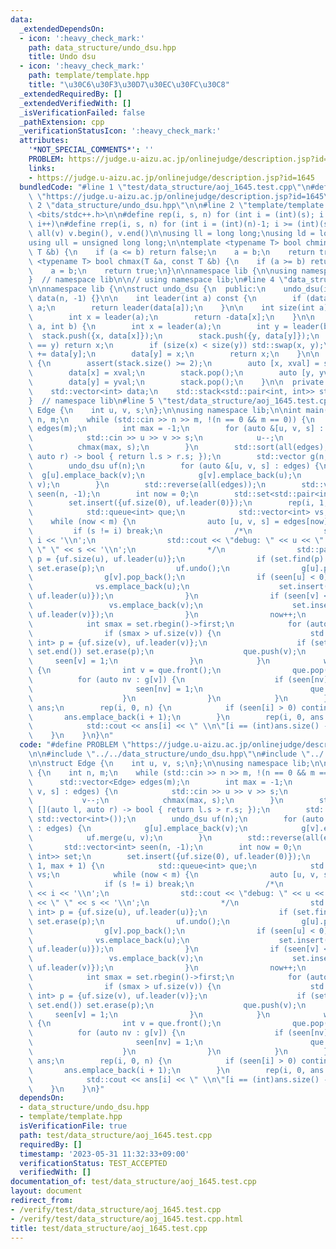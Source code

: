 ```yaml
---
data:
  _extendedDependsOn:
  - icon: ':heavy_check_mark:'
    path: data_structure/undo_dsu.hpp
    title: Undo dsu
  - icon: ':heavy_check_mark:'
    path: template/template.hpp
    title: "\u30C6\u30F3\u30D7\u30EC\u30FC\u30C8"
  _extendedRequiredBy: []
  _extendedVerifiedWith: []
  _isVerificationFailed: false
  _pathExtension: cpp
  _verificationStatusIcon: ':heavy_check_mark:'
  attributes:
    '*NOT_SPECIAL_COMMENTS*': ''
    PROBLEM: https://judge.u-aizu.ac.jp/onlinejudge/description.jsp?id=1645
    links:
    - https://judge.u-aizu.ac.jp/onlinejudge/description.jsp?id=1645
  bundledCode: "#line 1 \"test/data_structure/aoj_1645.test.cpp\"\n#define PROBLEM\
    \ \"https://judge.u-aizu.ac.jp/onlinejudge/description.jsp?id=1645\"\n\n#line\
    \ 2 \"data_structure/undo_dsu.hpp\"\n\n#line 2 \"template/template.hpp\"\n\n#include\
    \ <bits/stdc++.h>\n\n#define rep(i, s, n) for (int i = (int)(s); i < (int)(n);\
    \ i++)\n#define rrep(i, s, n) for (int i = (int)(n)-1; i >= (int)(s); i--)\n#define\
    \ all(v) v.begin(), v.end()\n\nusing ll = long long;\nusing ld = long double;\n\
    using ull = unsigned long long;\n\ntemplate <typename T> bool chmin(T &a, const\
    \ T &b) {\n    if (a <= b) return false;\n    a = b;\n    return true;\n}\ntemplate\
    \ <typename T> bool chmax(T &a, const T &b) {\n    if (a >= b) return false;\n\
    \    a = b;\n    return true;\n}\n\nnamespace lib {\n\nusing namespace std;\n\n\
    }  // namespace lib\n\n// using namespace lib;\n#line 4 \"data_structure/undo_dsu.hpp\"\
    \n\nnamespace lib {\n\nstruct undo_dsu {\n  public:\n    undo_dsu(int n) : n(n),\
    \ data(n, -1) {}\n\n    int leader(int a) const {\n        if (data[a] < 0) return\
    \ a;\n        return leader(data[a]);\n    }\n\n    int size(int a) const {\n\
    \        int x = leader(a);\n        return -data[x];\n    }\n\n    int merge(int\
    \ a, int b) {\n        int x = leader(a);\n        int y = leader(b);\n      \
    \  stack.push({x, data[x]});\n        stack.push({y, data[y]});\n        if (x\
    \ == y) return x;\n        if (size(x) < size(y)) std::swap(x, y);\n        data[x]\
    \ += data[y];\n        data[y] = x;\n        return x;\n    }\n\n    void undo()\
    \ {\n        assert(stack.size() >= 2);\n        auto [x, xval] = stack.top();\n\
    \        data[x] = xval;\n        stack.pop();\n        auto [y, yval] = stack.top();\n\
    \        data[y] = yval;\n        stack.pop();\n    }\n\n  private:\n    int n;\n\
    \    std::vector<int> data;\n    std::stack<std::pair<int, int>> stack;\n};\n\n\
    }  // namespace lib\n#line 5 \"test/data_structure/aoj_1645.test.cpp\"\n\nstruct\
    \ Edge {\n    int u, v, s;\n};\n\nusing namespace lib;\n\nint main() {\n    int\
    \ n, m;\n    while (std::cin >> n >> m, !(n == 0 && m == 0)) {\n        std::vector<Edge>\
    \ edges(m);\n        int max = -1;\n        for (auto &[u, v, s] : edges) {\n\
    \            std::cin >> u >> v >> s;\n            u--;\n            v--;\n  \
    \          chmax(max, s);\n        }\n        std::sort(all(edges), [](auto l,\
    \ auto r) -> bool { return l.s > r.s; });\n        std::vector g(n, std::vector<int>());\n\
    \        undo_dsu uf(n);\n        for (auto &[u, v, s] : edges) {\n          \
    \  g[u].emplace_back(v);\n            g[v].emplace_back(u);\n            uf.merge(u,\
    \ v);\n        }\n        std::reverse(all(edges));\n        std::vector<int>\
    \ seen(n, -1);\n        int now = 0;\n        std::set<std::pair<int, int>> set;\n\
    \        set.insert({uf.size(0), uf.leader(0)});\n        rep(i, 1, max + 1) {\n\
    \            std::queue<int> que;\n            std::vector<int> vs;\n        \
    \    while (now < m) {\n                auto [u, v, s] = edges[now];\n       \
    \         if (s != i) break;\n                /*\n                std::cout <<\
    \ i << '\\n';\n                std::cout << \"debug: \" << u << \" \" << v <<\
    \ \" \" << s << '\\n';\n                */\n                std::pair<int, int>\
    \ p = {uf.size(u), uf.leader(u)};\n                if (set.find(p) != set.end())\
    \ set.erase(p);\n                uf.undo();\n                g[u].pop_back();\n\
    \                g[v].pop_back();\n                if (seen[u] < 0) {\n      \
    \              vs.emplace_back(u);\n                    set.insert({uf.size(u),\
    \ uf.leader(u)});\n                }\n                if (seen[v] < 0) {\n   \
    \                 vs.emplace_back(v);\n                    set.insert({uf.size(v),\
    \ uf.leader(v)});\n                }\n                now++;\n            }\n\
    \            int smax = set.rbegin()->first;\n            for (auto v : vs) {\n\
    \                if (smax > uf.size(v)) {\n                    std::pair<int,\
    \ int> p = {uf.size(v), uf.leader(v)};\n                    if (set.find(p) !=\
    \ set.end()) set.erase(p);\n                    que.push(v);\n               \
    \     seen[v] = 1;\n                }\n            }\n            while (!que.empty())\
    \ {\n                int v = que.front();\n                que.pop();\n      \
    \          for (auto nv : g[v]) {\n                    if (seen[nv] < 0) {\n \
    \                       seen[nv] = 1;\n                        que.push(nv);\n\
    \                    }\n                }\n            }\n        }\n        std::vector<int>\
    \ ans;\n        rep(i, 0, n) {\n            if (seen[i] > 0) continue;\n     \
    \       ans.emplace_back(i + 1);\n        }\n        rep(i, 0, ans.size()) {\n\
    \            std::cout << ans[i] << \" \\n\"[i == (int)ans.size() - 1];\n    \
    \    }\n    }\n}\n"
  code: "#define PROBLEM \"https://judge.u-aizu.ac.jp/onlinejudge/description.jsp?id=1645\"\
    \n\n#include \"../../data_structure/undo_dsu.hpp\"\n#include \"../../template/template.hpp\"\
    \n\nstruct Edge {\n    int u, v, s;\n};\n\nusing namespace lib;\n\nint main()\
    \ {\n    int n, m;\n    while (std::cin >> n >> m, !(n == 0 && m == 0)) {\n  \
    \      std::vector<Edge> edges(m);\n        int max = -1;\n        for (auto &[u,\
    \ v, s] : edges) {\n            std::cin >> u >> v >> s;\n            u--;\n \
    \           v--;\n            chmax(max, s);\n        }\n        std::sort(all(edges),\
    \ [](auto l, auto r) -> bool { return l.s > r.s; });\n        std::vector g(n,\
    \ std::vector<int>());\n        undo_dsu uf(n);\n        for (auto &[u, v, s]\
    \ : edges) {\n            g[u].emplace_back(v);\n            g[v].emplace_back(u);\n\
    \            uf.merge(u, v);\n        }\n        std::reverse(all(edges));\n \
    \       std::vector<int> seen(n, -1);\n        int now = 0;\n        std::set<std::pair<int,\
    \ int>> set;\n        set.insert({uf.size(0), uf.leader(0)});\n        rep(i,\
    \ 1, max + 1) {\n            std::queue<int> que;\n            std::vector<int>\
    \ vs;\n            while (now < m) {\n                auto [u, v, s] = edges[now];\n\
    \                if (s != i) break;\n                /*\n                std::cout\
    \ << i << '\\n';\n                std::cout << \"debug: \" << u << \" \" << v\
    \ << \" \" << s << '\\n';\n                */\n                std::pair<int,\
    \ int> p = {uf.size(u), uf.leader(u)};\n                if (set.find(p) != set.end())\
    \ set.erase(p);\n                uf.undo();\n                g[u].pop_back();\n\
    \                g[v].pop_back();\n                if (seen[u] < 0) {\n      \
    \              vs.emplace_back(u);\n                    set.insert({uf.size(u),\
    \ uf.leader(u)});\n                }\n                if (seen[v] < 0) {\n   \
    \                 vs.emplace_back(v);\n                    set.insert({uf.size(v),\
    \ uf.leader(v)});\n                }\n                now++;\n            }\n\
    \            int smax = set.rbegin()->first;\n            for (auto v : vs) {\n\
    \                if (smax > uf.size(v)) {\n                    std::pair<int,\
    \ int> p = {uf.size(v), uf.leader(v)};\n                    if (set.find(p) !=\
    \ set.end()) set.erase(p);\n                    que.push(v);\n               \
    \     seen[v] = 1;\n                }\n            }\n            while (!que.empty())\
    \ {\n                int v = que.front();\n                que.pop();\n      \
    \          for (auto nv : g[v]) {\n                    if (seen[nv] < 0) {\n \
    \                       seen[nv] = 1;\n                        que.push(nv);\n\
    \                    }\n                }\n            }\n        }\n        std::vector<int>\
    \ ans;\n        rep(i, 0, n) {\n            if (seen[i] > 0) continue;\n     \
    \       ans.emplace_back(i + 1);\n        }\n        rep(i, 0, ans.size()) {\n\
    \            std::cout << ans[i] << \" \\n\"[i == (int)ans.size() - 1];\n    \
    \    }\n    }\n}"
  dependsOn:
  - data_structure/undo_dsu.hpp
  - template/template.hpp
  isVerificationFile: true
  path: test/data_structure/aoj_1645.test.cpp
  requiredBy: []
  timestamp: '2023-05-31 11:32:33+09:00'
  verificationStatus: TEST_ACCEPTED
  verifiedWith: []
documentation_of: test/data_structure/aoj_1645.test.cpp
layout: document
redirect_from:
- /verify/test/data_structure/aoj_1645.test.cpp
- /verify/test/data_structure/aoj_1645.test.cpp.html
title: test/data_structure/aoj_1645.test.cpp
---
```

